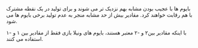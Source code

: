 بایوم ها با عجیب بودن مشابه بهم نزدیک تر می شوند و برای تولید در یک نقطه مشترک با هم رقابت خواهند کرد. مقادیر بیش از حد مشابه منجر به عدم تولید برخی بایوم ها می شود.

با اینکه مقادیر بین۲ و -۲ معتبر هستند، بایوم های ونیلا بازی فقط از مقادیر بین ۱ و -۱ استفاده می کنند.